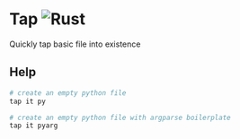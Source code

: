 # Tap ![Rust](https://img.shields.io/github/workflow/status/jakeroggenbuck/tap/Rust?style=for-the-badge)
Quickly tap basic file into existence

## Help
```sh
# create an empty python file
tap it py

# create an empty python file with argparse boilerplate
tap it pyarg
```

